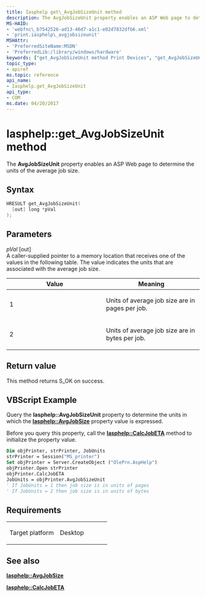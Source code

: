```yaml
---
title: Iasphelp get\_AvgJobSizeUnit method
description: The AvgJobSizeUnit property enables an ASP Web page to determine the units of the average job size.
MS-HAID:
- 'webfnc\_b7542526-ad13-46d7-a1c1-e02d7832dfb6.xml'
- 'print.iasphelp\_avgjobsizeunit'
MSHAttr:
- 'PreferredSiteName:MSDN'
- 'PreferredLib:/library/windows/hardware'
keywords: ["get_AvgJobSizeUnit method Print Devices", "get_AvgJobSizeUnit method Print Devices , Iasphelp interface", "Iasphelp interface Print Devices , get_AvgJobSizeUnit method"]
topic_type:
- apiref
ms.topic: reference
api_name:
- Iasphelp.get_AvgJobSizeUnit
api_type:
- COM
ms.date: 04/20/2017
---
```


# Iasphelp::get\_AvgJobSizeUnit method


The **AvgJobSizeUnit** property enables an ASP Web page to determine the units of the average job size.

## Syntax

```cpp
HRESULT get_AvgJobSizeUnit(
  [out] long *pVal
);
```

## Parameters

*pVal* \[out\]  
A caller-supplied pointer to a memory location that receives one of the values in the following table. The value indicates the units that are associated with the average job size.

<table>
<colgroup>
<col width="50%" />
<col width="50%" />
</colgroup>
<thead>
<tr class="header">
<th>Value</th>
<th>Meaning</th>
</tr>
</thead>
<tbody>
<tr class="odd">
<td><p>1</p></td>
<td><p>Units of average job size are in pages per job.</p></td>
</tr>
<tr class="even">
<td><p>2</p></td>
<td><p>Units of average job size are in bytes per job.</p></td>
</tr>
</tbody>
</table>

 

## Return value

This method returns S\_OK on success.

## VBScript Example

Query the **Iasphelp::AvgJobSizeUnit** property to determine the units in which the [**Iasphelp::AvgJobSize**](iasphelp-avgjobsize.md) property value is expressed.

Before you query this property, call the [**Iasphelp::CalcJobETA**](iasphelp-calcjobeta.md) method to initialize the property value.

```vb
Dim objPrinter, strPrinter, JobUnits
strPrinter = Session("MS_printer")
Set objPrinter = Server.CreateObject ("OlePrn.AspHelp")
objPrinter.Open strPrinter
objPrinter.CalcJobETA
JobUnits = objPrinter.AvgJobSizeUnit
' If JobUnits = 1 then job size is in units of pages
' If JobUnits = 2 then job size is in units of bytes
```

## Requirements

<table>
<colgroup>
<col width="50%" />
<col width="50%" />
</colgroup>
<tbody>
<tr class="odd">
<td><p>Target platform</p></td>
<td>Desktop</td>
</tr>
</tbody>
</table>

## See also

[**Iasphelp::AvgJobSize**](iasphelp-avgjobsize.md)

[**Iasphelp::CalcJobETA**](iasphelp-calcjobeta.md)
